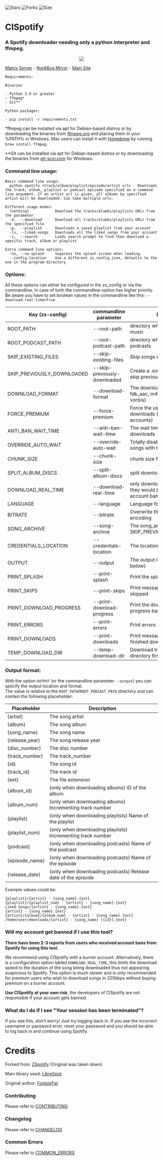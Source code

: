 ![Stars](https://img.shields.io/github/stars/agent255/ClSpotify.svg)
![Forks](https://img.shields.io/github/forks/agent255/ClSpotify.svg)
![Size](https://img.shields.io/github/repo-size/agent255/ClSpotify)

# ClSpotify

### A Spotify downloader needing only a python interpreter and ffmpeg.

<p align="center">
  <img src="./clspotify1.png">
</p>

 [Matrix Server](https://matrix.to/#/#clspotify:matrix.org) - [NotABug Mirror](https://notabug.org/proprietary-is-bad/clspotify) - [Main Site](https://agent255.github.io/clspotifyweb/)

```
Requirements:

Binaries

- Python 3.9 or greater
- ffmpeg*
- Git**

Python packages:

- pip install -r requirements.txt

```

\*ffmpeg can be installed via apt for Debian-based distros or by downloading the binaries from [ffmpeg.org](https://ffmpeg.org) and placing them in your %PATH% in Windows. Mac users can install it with [Homebrew](https://brew.sh) by running `brew install ffmpeg`.

\*\*Git can be installed via apt for Debian-based distros or by downloading the binaries from [git-scm.com](https://git-scm.com/download/win) for Windows.

### Command line usage:

```
Basic command line usage:
  python zpotify <track/album/playlist/episode/artist url>   Downloads the track, album, playlist or podcast episode specified as a command line argument. If an artist url is given, all albums by specified artist will be downloaded. Can take multiple urls.

Different usage modes:
  (nothing)            Download the tracks/alumbs/playlists URLs from the parameter
  -d,  --download      Download all tracks/alumbs/playlists URLs from the specified file
  -p,  --playlist      Downloads a saved playlist from your account
  -ls, --liked-songs   Downloads all the liked songs from your account
  -s,  --search        Loads search prompt to find then download a specific track, album or playlist
  
Extra command line options:
  -ns, --no-splash     Suppress the splash screen when loading.
  --config-location    Use a different zs_config.json, defaults to the one in the program directory
```

### Options:

All these options can either be configured in the zs_config or via the commandline, in case of both the commandline-option has higher priority.  
Be aware you have to set boolean values in the commandline like this: `--download-real-time=True`

| Key (zs-config)              | commandline parameter            | Description
|------------------------------|----------------------------------|---------------------------------------------------------------------|
| ROOT_PATH                    | --root-path                      | directory where ZSpotify saves the music
| ROOT_PODCAST_PATH            | --root-podcast-path              | directory where ZSpotify saves the podcasts
| SKIP_EXISTING_FILES          | --skip-existing-files            | Skip songs with the same name
| SKIP_PREVIOUSLY_DOWNLOADED   | --skip-previously-downloaded     | Create a .song_archive file and skip previously downloaded songs
| DOWNLOAD_FORMAT              | --download-format                | The download audio format (aac, fdk_aac, m4a, mp3, ogg, opus, vorbis)
| FORCE_PREMIUM                | --force-premium                  | Force the use of high quality downloads (only with premium accounts)
| ANTI_BAN_WAIT_TIME           | --anti-ban-wait-time             | The wait time between bulk downloads
| OVERRIDE_AUTO_WAIT           | --override-auto-wait             | Totally disable wait time between songs with the risk of instability
| CHUNK_SIZE                   | --chunk-size                     | chunk size for downloading
| SPLIT_ALBUM_DISCS            | --split-album-discs              | split downloaded albums by disc
| DOWNLOAD_REAL_TIME           | --download-real-time             | only downloads songs as fast as they would be played, can prevent account bans
| LANGUAGE                     | --language                       | Language for spotify metadata
| BITRATE                      | --bitrate                        | Overwrite the bitrate for ffmpeg encoding
| SONG_ARCHIVE                 | --song-archive                   | The song_archive file for SKIP_PREVIOUSLY_DOWNLOADED
| CREDENTIALS_LOCATION         | --credentials-location           | The location of the credentials.json
| OUTPUT                       | --output                         | The output location/format (see below)
| PRINT_SPLASH                 | --print-splash                   | Print the splash message
| PRINT_SKIPS                  | --print-skips                    | Print messages if a song is being skipped
| PRINT_DOWNLOAD_PROGRESS      | --print-download-progress        | Print the download/playlist progress bars
| PRINT_ERRORS                 | --print-errors                   | Print errors
| PRINT_DOWNLOADS              | --print-downloads                | Print messages when a song is finished downloading
| TEMP_DOWNLOAD_DIR            | --temp-download-dir              | Download tracks to a temporary directory first

### Output format:

With the option `OUTPUT` (or the commandline parameter `--output`) you can specify the output location and format.  
The value is relative to the `ROOT_PATH`/`ROOT_PODCAST_PATH` directory and can contain the following placeholder:

| Placeholder     | Description
|-----------------|--------------------------------
| {artist}        | The song artist
| {album}         | The song album
| {song_name}     | The song name
| {release_year}  | The song release year
| {disc_number}   | The disc number
| {track_number}  | The track_number
| {id}            | The song id
| {track_id}      | The track id
| {ext}           | The file extension
| {album_id}      | (only when downloading albums) ID of the album
| {album_num}     | (only when downloading albums) Incrementing track number
| {playlist}      | (only when downloading playlists) Name of the playlist 
| {playlist_num}  | (only when downloading playlists) Incrementing track number
| {podcast}  | (only when downloading podcasts) Name of the podcast 
| {episode_name}  | (only when downloading podcasts) Name of the episode
| {release_date}  | (only when downloading podcasts) Release date of the episode

Example values could be:
~~~~
{playlist}/{artist} - {song_name}.{ext}
{playlist}/{playlist_num} - {artist} - {song_name}.{ext}
Liked Songs/{artist} - {song_name}.{ext}
{artist} - {song_name}.{ext}
{artist}/{album}/{album_num} - {artist} - {song_name}.{ext}
/home/user/downloads/{artist} - {song_name} [{id}].{ext}
~~~~



### Will my account get banned if I use this tool?


**There have been 2-3 reports from users who received account bans from Spotify for using this tool**.

We recommend using ClSpotify with a burner account.
Alternatively, there is a configuration option labled ```DOWNLOAD_REAL_TIME```, this limits the download speed to the duration of the song being downloaded thus not appearing suspicious to Spotify.
This option is much slower and is only recommended for premium users who wish to download songs in 320kbps without buying premium on a burner account.

**Use ClSpotify at your own risk**, the developers of ClSpotify are not responsible if your account gets banned.

### What do I do if I see "Your session has been terminated"?

If you see this, don't worry! Just try logging back in. If you see the incorrect username or password error, reset your password and you should be able to log back in and continue using Spotify.


# Credits
Forked from: [ZSpotify](https://github.com/THIS-IS-NOT-A-BACKUP/zspotify)  (Original was taken down)

Main library used: [LibreSpot](https://github.com/librespot-org/librespot#:~:text=librespot%20is%20an%20open%20source,now%20deprecated%20closed%2Dsource%20libspotify%20.)

Original author: [FootsieFat](https://github.com/footsiefat)




### Contributing

Please refer to [CONTRIBUTING](CONTRIBUTING.md)

### Changelog

Please refer to [CHANGELOG](CHANGELOG.md)

### Common Errors

Please refer to [COMMON_ERRORS](COMMON_ERRORS.md)
